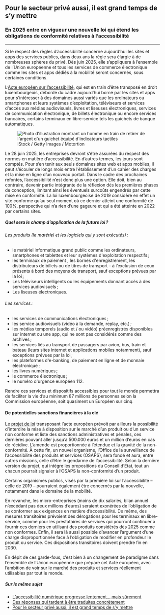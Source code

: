 <script>document.querySelector('.main-container').classList.add('full_width');</script>
 <h2>Pour le secteur privé aussi, il est grand temps de s’y mettre</h2>
            <h3>En 2025 entre en vigueur une nouvelle loi qui étend les obligations de conformité relatives à l’accessibilité</h3>
            <hr>
            <div class="intro">
                <p>Si le respect des règles d’accessibilité concerne aujourd’hui les sites et apps des services publics, dans deux ans la règle sera élargie à de nombreuses sphères du privé. Dès juin 2025, elle s’appliquera à l’ensemble de l’Union européenne et tous les services de commerce électronique comme les sites et apps dédiés à la mobilité seront concernés, sous certaines conditions.</p>
            </div>
            <p>L’<a href="https://ec.europa.eu/social/main.jsp?catId=1202&intPageId=5581&langId=en">Acte européen sur l’accessibilité</a>, qui est en train d’être transposé en droit luxembourgeois, déborde du cadre aujourd’hui borné par les sites et apps pour s’intéresser à des domaines aussi variés que les ordinateurs ou smartphones et leurs systèmes d’exploitation, téléviseurs et services d’accès aux médias audiovisuels, livres et liseuses électroniques, services de communication électronique, de billets électronique ou encore services bancaires, certains terminaux en libre-service tels les guichets de banque automatiques.</p>
            <figure class="pic">
                <img src="../../../../content/news/img/iStock3.jpg" alt="Photo d'illustration montrant un homme en train de retirer de l'argent d'un guichet équipé d'indicateurs tactiles">
                <figcaption>iStock / Getty Images / Motortion</figcaption>
            </figure>
            <p>Le 28 juin 2025, les entreprises devront s’être assurées du respect des normes en matière d’accessibilité. En d’autres termes, les jours sont comptés. Pour s’en tenir aux seuls domaines sites web et apps mobiles, il peut s’écouler de longs mois entre l’établissement d’un cahier des charges et la mise en ligne d’un nouveau portail. Dans le cadre des prochaines refontes, l’accessibilité n’est donc plus une option. Elle doit, bien au contraire, devenir partie intégrante de la réflexion dès les premières phases de conception, limitant ainsi les éventuels surcoûts engendrés par cette mise en conformité. La loi luxembourgeoise de 2019 considère en effet un site conforme qu’au seul moment où ce dernier atteint une conformité de 100%, perspective qui n’a rien d’une gageure et qui a été atteinte en 2022 par certains sites.</p>
            <aside class="contextbox">
                <h5>Quel sera le champ d’application de la future loi&#8239;?</h5>
                <h6>Les produits (le matériel et les logiciels qui y sont exécutés)&#8239;:</h6>
                <ul>
                    <li>le matériel informatique grand public comme les ordinateurs, smartphones et tablettes et leur systèmes d'exploitation respectifs&#8239;;</li>
                    <li>les terminaux de paiement , les bornes d'enregistrement, les distributeurs de billets ou de titres de transport – à l’exclusion de ceux présents à bord des moyens de transport, sauf exceptions prévues par la loi&#8239;;</li>
                    <li>Les téléviseurs intelligents ou les équipements donnant accès à des services audiovisuels&#8239;;</li>
                    <li>Les liseuses électroniques.</li>
                </ul>
                <h6>Les services&#8239;:</h6>
                <ul>
                    <li>les services de communications électroniques&#8239;;</li>
                    <li>les service audiovisuels (vidéo à la demande, replay, etc.)&#8239;;</li>
                    <li>les médias temporels (audio et / ou vidéo) préenregistrés disponibles sur internet ou une app, qui ne sont pas considérés comme des archives&#8239;;</li>
                    <li>les services liés au transport de passagers par avion, bus, train et bateau (leurs sites internet et applications mobiles notamment), sauf exceptions prévues par la loi&#8239;;</li>
                    <li>les plateformes d'e-banking, de paiement en ligne et de monnaie électronique&#8239;;</li>
                    <li>les livres numériques&#8239;;</li>
                    <li>le commerce électronique&#8239;;</li>
                    <li>le numéro d'urgence européen 112.</li>
                </ul>
            </aside>
            <p>Rendre ces services et dispositifs accessibles pour tout le monde permettra de faciliter la vie d’au minimum 87 millions de personnes selon la Commission européenne, soit quasiment un Européen sur cinq.</p>
            <h4>De potentielles sanctions financières à la clé</h4>
            <p>Le <a href="https://www.chd.lu/fr/dossier/7975">projet de loi</a> transposant l’acte européen prévoit par ailleurs la possibilité d’interdire la mise à disposition sur le marché d’un produit ou d’un service non conforme et liste des sanctions administratives et pénales, ces dernières pouvant aller jusqu’à 500.000 euros et un million d’euros en cas de récidive. L’amende est proportionnée à l’étendue et la gravité de la non-conformité. À cette fin, un nouvel organisme, l’Office de la surveillance de l’accessibilité des produits et services (OSAPS), sera fondé et aura, entre autres missions, celle d’être le gendarme de l’accessibilité. Selon la dernière version du projet, qui intègre les propositions du Conseil d’Etat, tout un chacun pourrait signaler à l’OSAPS la non-conformité d’un produit.</p>
            <p>Certains organismes publics, visés par la première loi sur l’accessibilité – celle de 2019 – pourraient également être concernés par la nouvelle, notamment dans le domaine de la mobilité.</p>
            <p>En revanche, les micro-entreprises (moins de dix salariés, bilan annuel n’excédant pas deux millions d’euros) seraient exonérées de l’obligation de se conformer aux exigences en matière d’accessibilité. De même, des mesures transitoires prévoient des dérogations pour les terminaux en libre-service, comme pour les prestataires de services qui pourront continuer à fournir ces derniers en utilisant des produits considérés dès 2025 comme non conformes. Enfin, il sera là aussi possible d’avancer l’argument d’une charge disproportionnée face à l’obligation de modifier en profondeur le produit ou service. Ces dispositions transitoires doivent prendre fin en 2030.</p>
            <p>En dépit de ces garde-fous, c’est bien à un changement de paradigme dans l’ensemble de l’Union européenne que prépare cet Acte européen, avec l’ambition de voir sur le marché des produits et services réellement utilisables par tout le monde.</p>
            <aside class="more">
                <h5>Sur le même sujet</h5>
                <ul>
                    <li><a href="2023-01-30-rapport2022.html">L’accessibilité numérique progresse lentement... mais sûrement</a></li>
                    <li><a href="2023-01-31-complaints2022.html">Des réponses qui tardent à être traduites concrètement</a></li>
                    <li><a href="2023-02-01-european_accessibility_act.html">Pour le secteur privé aussi, il est grand temps de s’y mettre</a></li>
                </ul>
            </aside>